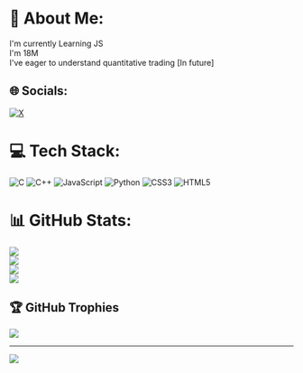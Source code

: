 # 💫 About Me:
 I'm currently Learning JS<br> I'm 18M<br> I've eager to understand quantitative trading [In future]<br>


## 🌐 Socials:
[![X](https://img.shields.io/badge/X-black.svg?logo=X&logoColor=white)](https://x.com/BlueDragon320) 

# 💻 Tech Stack:
![C](https://img.shields.io/badge/c-%2300599C.svg?style=for-the-badge&logo=c&logoColor=white) ![C++](https://img.shields.io/badge/c++-%2300599C.svg?style=for-the-badge&logo=c%2B%2B&logoColor=white) ![JavaScript](https://img.shields.io/badge/javascript-%23323330.svg?style=for-the-badge&logo=javascript&logoColor=%23F7DF1E) ![Python](https://img.shields.io/badge/python-3670A0?style=for-the-badge&logo=python&logoColor=ffdd54) ![CSS3](https://img.shields.io/badge/css3-%231572B6.svg?style=for-the-badge&logo=css3&logoColor=white) ![HTML5](https://img.shields.io/badge/html5-%23E34F26.svg?style=for-the-badge&logo=html5&logoColor=white)
# 📊 GitHub Stats:
![](https://img.shields.io/endpoint?style=for-the-badge&color=222&url=https%3A%2F%2Fapi.codetime.dev%2Fshield%3Fid%3D25763%26project%3D%26in=0)<br/>
![](https://github-readme-stats.vercel.app/api?username=bluedragon320&theme=dark&hide_border=false&include_all_commits=true&count_private=false)<br/>
![](https://github-readme-streak-stats.herokuapp.com/?user=bluedragon320&theme=dark&hide_border=false)<br/>
![](https://github-readme-stats.vercel.app/api/top-langs/?username=bluedragon320&theme=dark&hide_border=false&include_all_commits=true&count_private=false&layout=compact)

## 🏆 GitHub Trophies
![](https://github-profile-trophy.vercel.app/?username=bluedragon320&theme=radical&no-frame=false&no-bg=false&margin-w=4)

---
[![](https://visitcount.itsvg.in/api?id=bluedragon320&icon=0&color=1)](https://visitcount.itsvg.in)
